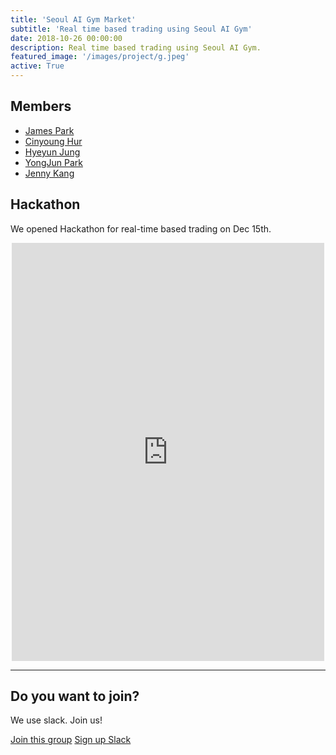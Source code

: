 ```yaml
---
title: 'Seoul AI Gym Market'
subtitle: 'Real time based trading using Seoul AI Gym'
date: 2018-10-26 00:00:00
description: Real time based trading using Seoul AI Gym.
featured_image: '/images/project/g.jpeg'
active: True
---
```


## Members

* [James Park](https://seoulai.com/member/james)
* [Cinyoung Hur](https://www.github.com/hurcy)
* [Hyeyun Jung](https://www.linkedin.com/in/hyeyun-jung-377b891b)
* [YongJun Park](https://www.linkedin.com/in/yongjun-park/)
* [Jenny Kang](https://www.linkedin.com/in/jieunjennykang/)

## Hackathon

We opened Hackathon for real-time based trading on Dec 15th.
<div align="center" class="image-wrap">
<iframe src="https://www.facebook.com/plugins/post.php?href=https%3A%2F%2Fwww.facebook.com%2Fseoulai%2Fposts%2F344433936374999&width=500" width="500" height="669" style="border:none;overflow:hidden" scrolling="no" frameborder="0" allowTransparency="true" allow="encrypted-media"></iframe>
</div>

---

## Do you want to join?

We use slack. Join us!

<a href="https://seoulai.slack.com/messages/CB4V2L9L5" class="button button--large">Join this group</a>
<a href="https://seoulai.herokuapp.com/" class="button button--large">Sign up Slack</a>
